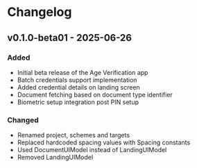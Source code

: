 # Changelog

## v0.1.0-beta01 - 2025-06-26

### Added

- Initial beta release of the Age Verification app
- Batch credentials support implementation
- Added credential details on landing screen
- Document fetching based on document type identifier
- Biometric setup integration post PIN setup

### Changed

- Renamed project, schemes and targets
- Replaced hardcoded spacing values with Spacing constants
- Used DocumentUIModel instead of LandingUIModel
- Removed LandingUIModel
